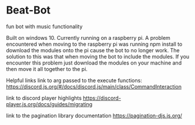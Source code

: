 # Beat-Bot

fun bot with music functionality

Built on windows 10.
Currently running on a raspberry pi.
A problem encountered when moving to the raspberry pi was running npm install to download the modules onto the pi cause the bot to no longer work.
The solution to this was that when moving the bot to include the modules. If you encounter this problem just download the modules on your machine and then move it all together to the pi.


Helpful links
link to arg passed to the execute functions: https://discord.js.org/#/docs/discord.js/main/class/CommandInteraction

link to discord player highlights https://discord-player.js.org/docs/guides/migrating

link to the pagination library documentation https://pagination-djs.js.org/